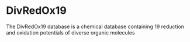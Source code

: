 # DivRedOx19
The DivRedOx19 database is a chemical database containing 19 reduction and oxidation potentials of diverse organic molecules
